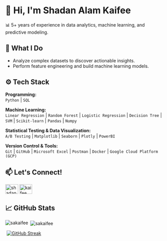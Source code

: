 # 👋 Hi, I'm Shadan Alam Kaifee
 
📊 5+ years of experience in data analytics, machine learning, and predictive modeling.   


## 💼 What I Do

- Analyze complex datasets to discover actionable insights.
- Perform feature engineering and build machine learning models.

## ⚙️ Tech Stack

**Programming:**  
`Python` | `SQL` 

**Machine Learning:**  
`Linear Regression` | `Random Forest` | `Logistic Regression` | `Decision Tree` | `SVM` | `Scikit-learn` | `Pandas` | `Numpy`

**Statistical Testing & Data Visualization:**  
`A/B Testing` | `Matplotlib` | `Seaborn` | `Plotly` | `PowerBI`

**Version Control & Tools:**  
`Git` | `GitHub` | `Microsoft Excel` | `Postman` | `Docker` | `Google Cloud Platform (GCP)`


## 📫 Let's Connect!

<p align="left">
<a href="https://linkedin.com/in/shadanalamkaifee" target="blank"><img align="center" src="https://raw.githubusercontent.com/rahuldkjain/github-profile-readme-generator/master/src/images/icons/Social/linked-in-alt.svg" alt="shadanalamkaifee" height="30" width="40" /></a>
<a href="https://www.kaggle.com/kaifee/code" target="blank"><img align="center" src="https://raw.githubusercontent.com/rahuldkjain/github-profile-readme-generator/master/src/images/icons/Social/kaggle.svg" alt="kaifee" height="30" width="40" /></a>
</p>

## 📈 GitHub Stats
<p><img align="left" src="https://github-readme-stats.vercel.app/api/top-langs?username=sakaifee&show_icons=true&locale=en&layout=pie" alt="sakaifee" /></p>
<p>&nbsp;<img align="center" src="https://github-readme-stats.vercel.app/api?username=sakaifee&show_icons=true&locale=en" alt="sakaifee" /></p>
<p>&nbsp;<a href="https://git.io/streak-stats"><img src="https://streak-stats.demolab.com?user=sakaifee&card_width=470" alt="GitHub Streak" /></a></p>
